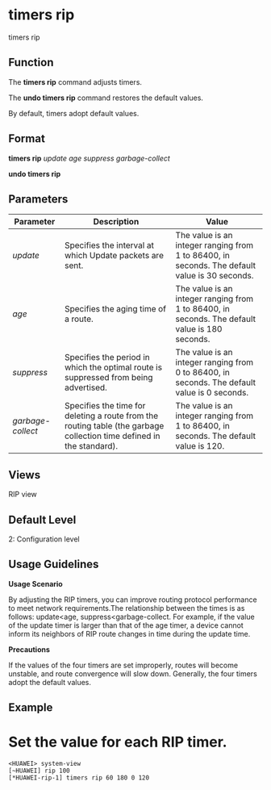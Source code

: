 timers rip
==========

timers rip

Function
--------



The **timers rip** command adjusts timers.

The **undo timers rip** command restores the default values.



By default, timers adopt default values.


Format
------

**timers rip** *update* *age* *suppress* *garbage-collect*

**undo timers rip**


Parameters
----------

| Parameter | Description | Value |
| --- | --- | --- |
| *update* | Specifies the interval at which Update packets are sent. | The value is an integer ranging from 1 to 86400, in seconds. The default value is 30 seconds. |
| *age* | Specifies the aging time of a route. | The value is an integer ranging from 1 to 86400, in seconds. The default value is 180 seconds. |
| *suppress* | Specifies the period in which the optimal route is suppressed from being advertised. | The value is an integer ranging from 0 to 86400, in seconds. The default value is 0 seconds. |
| *garbage-collect* | Specifies the time for deleting a route from the routing table (the garbage collection time defined in the standard). | The value is an integer ranging from 1 to 86400, in seconds. The default value is 120. |



Views
-----

RIP view


Default Level
-------------

2: Configuration level


Usage Guidelines
----------------

**Usage Scenario**

By adjusting the RIP timers, you can improve routing protocol performance to meet network requirements.The relationship between the times is as follows: update<age, suppress<garbage-collect. For example, if the value of the update timer is larger than that of the age timer, a device cannot inform its neighbors of RIP route changes in time during the update time.

**Precautions**

If the values of the four timers are set improperly, routes will become unstable, and route convergence will slow down. Generally, the four timers adopt the default values.


Example
-------

# Set the value for each RIP timer.
```
<HUAWEI> system-view
[~HUAWEI] rip 100
[*HUAWEI-rip-1] timers rip 60 180 0 120

```
